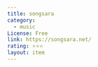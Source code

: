 ```yaml
---
title: songsara
category:
  - music
License: Free
link: https://songsara.net/
rating: ⭐⭐⭐
layout: item
---
```

